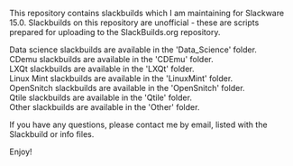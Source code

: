 This repository contains slackbuilds which I am maintaining for Slackware 15.0. Slackbuilds on this repository are unofficial - these are scripts prepared for uploading to the SlackBuilds.org repository.

Data science slackbuilds are available in the 'Data_Science' folder.  
CDemu slackbuilds are available in the 'CDEmu' folder.  
LXQt slackbuilds are available in the 'LXQt' folder.  
Linux Mint slackbuilds are available in the 'LinuxMint' folder.  
OpenSnitch slackbuilds are available in the 'OpenSnitch' folder.  
Qtile slackbuilds are available in the 'Qtile' folder.  
Other slackbuilds are available in the 'Other' folder.  

If you have any questions, please contact me by email, listed with the Slackbuild or info files.

Enjoy!
